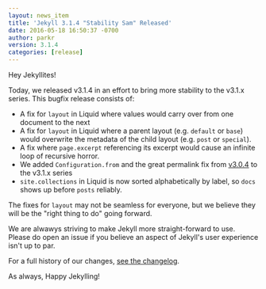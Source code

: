 ```yaml
---
layout: news_item
title: 'Jekyll 3.1.4 "Stability Sam" Released'
date: 2016-05-18 16:50:37 -0700
author: parkr
version: 3.1.4
categories: [release]
---
```


Hey Jekyllites!

Today, we released v3.1.4 in an effort to bring more stability to the v3.1.x series. This bugfix release consists of:

* A fix for `layout` in Liquid where values would carry over from one document to the next
* A fix for `layout` in Liquid where a parent layout (e.g. `default` or `base`) would overwrite the metadata of the child layout (e.g. `post` or `special`).
* A fix where `page.excerpt` referencing its excerpt would cause an infinite loop of recursive horror.
* We added `Configuration.from` and the great permalink fix from [v3.0.4](/news/2016/04/19/jekyll-3-0-4-released/) to the v3.1.x series
* `site.collections` in Liquid is now sorted alphabetically by label, so `docs` shows up before `posts` reliably.

The fixes for `layout` may not be seamless for everyone, but we believe they will be the "right thing to do" going forward.

We are alwawys striving to make Jekyll more straight-forward to use. Please do open an issue if you believe an aspect of Jekyll's user experience isn't up to par.

For a full history of our changes, [see the changelog](/docs/history/#v3-1-4).

As always, Happy Jekylling!
